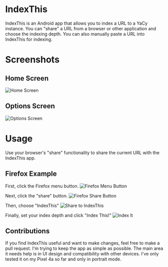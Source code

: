 # IndexThis
IndexThis is an Android app that allows you to index a URL to a YaCy instance. You can "share" a URL from a browser or other application and choose the indexing depth. You can also manually paste a URL into IndexThis for indexing.

# Screenshots
## Home Screen
![Home Screen](./screenshots/2023-02-08-08-41-56.png)

## Options Screen
![Options Screen](./screenshots/2023-02-08-08-41-31.png)

# Usage
Use your browser's "share" functionality to share the current URL with the IndexThis app.
## Firefox Example
First, click the Firefox menu button.
![Firefox Menu Button](./screenshots/2023-02-08-08-43-03.png)

Next, click the "share" button.
![Firefox Share Button](./screenshots/2023-02-08-08-43-48.png)

Then, choose "IndexThis"
![Share to IndexThis](./screenshots/2023-02-08-08-45-24.png)

Finally, set your index depth and click "Index This!"
![Index It](./screenshots/2023-02-08-08-54-06.png)

## Contributions
If you find IndexThis useful and want to make changes, feel free to make a pull request. I'm trying to keep the app as simple as possible. The main area it needs help is in UI design and compatibility with other devices. I've only tested it on my Pixel 4a so far and only in portrait mode.